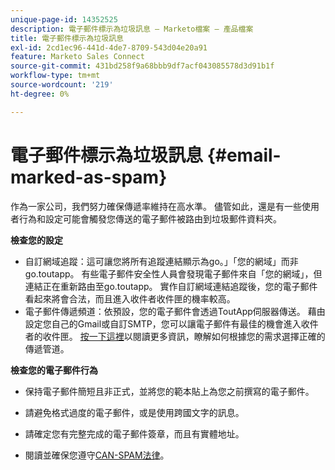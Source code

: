 ```yaml
---
unique-page-id: 14352525
description: 電子郵件標示為垃圾訊息 — Marketo檔案 — 產品檔案
title: 電子郵件標示為垃圾訊息
exl-id: 2cd1ec96-441d-4de7-8709-543d04e20a91
feature: Marketo Sales Connect
source-git-commit: 431bd258f9a68bbb9df7acf043085578d3d91b1f
workflow-type: tm+mt
source-wordcount: '219'
ht-degree: 0%

---
```


# 電子郵件標示為垃圾訊息 {#email-marked-as-spam}

作為一家公司，我們努力確保傳遞率維持在高水準。 儘管如此，還是有一些使用者行為和設定可能會觸發您傳送的電子郵件被路由到垃圾郵件資料夾。

**檢查您的設定**

* 自訂網域追蹤：這可讓您將所有追蹤連結顯示為go。」「您的網域」而非go.toutapp。 有些電子郵件安全性人員會發現電子郵件來自「您的網域」，但連結正在重新路由至go.toutapp。 實作自訂網域連結追蹤後，您的電子郵件看起來將會合法，而且進入收件者收件匣的機率較高。
* 電子郵件傳遞頻道：依預設，您的電子郵件會透過ToutApp伺服器傳送。 藉由設定您自己的Gmail或自訂SMTP，您可以讓電子郵件有最佳的機會進入收件者的收件匣。 [按一下這裡](https://nation.marketo.com/docs/DOC-5080)以閱讀更多資訊，瞭解如何根據您的需求選擇正確的傳遞管道。

**檢查您的電子郵件行為**

* 保持電子郵件簡短且非正式，並將您的範本貼上為您之前撰寫的電子郵件。

* 請避免格式過度的電子郵件，或是使用跨國文字的訊息。

* 請確定您有完整完成的電子郵件簽章，而且有實體地址。

* 閱讀並確保您遵守[CAN-SPAM法律](https://www.ftc.gov/tips-advice/business-center/guidance/can-spam-act-compliance-guide-business)。
